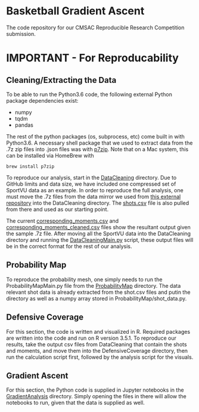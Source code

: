 # Basketball Gradient Ascent

The code repository for our CMSAC Reproducible Research Competition submission.

# IMPORTANT - For Reproducability
## Cleaning/Extracting the Data
To be able to run the Python3.6 code, the following external Python package dependencies exist:
* numpy
* tqdm
* pandas

The rest of the python packages (os, subprocess, etc) come built in with Python3.6. A necessary shell package that we
used to extract data from the .7z zip files into .json files was with [p7zip](https://www.7-zip.org/download.html). Note
that on a Mac system, this can be installed via HomeBrew with
```{bash}
brew install p7zip
```
To reproduce our analysis, start in the
[DataCleaning](https://github.com/rikhavshah/basketball-gradient-ascent/tree/master/DataCleaning) directory. Due to
GitHub limits and data size, we have included one compressed set of SportVU data as an example. In order to reproduce
the full analysis, one must move the .7z files from the data mirror we used from [this external
repository](https://github.com/sealneaward/nba-movement-data/tree/master/data) into the DataCleaning directory. The
[shots.csv](https://github.com/rikhavshah/basketball-gradient-ascent/blob/master/DataCleaning/shots/shots.csv) file is
also pulled from there and used as our starting point.

The
current
[corresponding_moments.csv](https://github.com/rikhavshah/basketball-gradient-ascent/blob/master/DataCleaning/corresponding_moments.csv)
and
[corresponding_moments_cleaned.csv](https://github.com/rikhavshah/basketball-gradient-ascent/blob/master/DataCleaning/corresponding_moments_cleaned.csv)
files show the resultant output given the sample .7z file. After moving all the SportVU data into the DataCleaning
directory and running the
[DataCleaningMain.py](https://github.com/rikhavshah/basketball-gradient-ascent/blob/master/DataCleaning/DataCleaningMain.py)
script, these output files will be in the correct format for the rest of our analysis.
## Probability Map
To reproduce the probability mesh, one simply needs to run the ProbabilityMapMain.py file from the
[ProbabilityMap](https://github.com/rikhavshah/basketball-gradient-ascent/tree/master/ProbabilityMap) directory. The
data relevant shot data is already extracted from the shot.csv files and putin the directory as well as a numpy array
stored in ProbabilityMap/shot_data.py.
## Defensive Coverage
For this section, the code is written and visualized in R. Required packages are written into the code and run on R
version 3.5.1. To reproduce our results, take the output csv files from DataCleaning that contain the shots and moments,
and move them into the DefensiveCoverage directory, then run the calculation script first, followed by the analysis
script for the visuals.
## Gradient Ascent
For this section, the Python code is supplied in Jupyter notebooks in the [GradientAnalysis]() directory. Simply opening the files in there will allow the
notebooks to run, given that the data is supplied as well.
